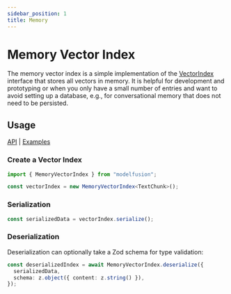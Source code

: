 ```yaml
---
sidebar_position: 1
title: Memory
---
```


# Memory Vector Index

The memory vector index is a simple implementation of the [VectorIndex](/api/interfaces/VectorIndex) interface that stores all vectors in memory. It is helpful for development and prototyping or when you only have a small number of entries and want to avoid setting up a database, e.g., for conversational memory that does not need to be persisted.

## Usage

[API](/api/classes/MemoryVectorIndex)
|
[Examples](https://github.com/lgrammel/modelfusion/tree/main/examples/basic/src/vector-index/)

### Create a Vector Index

```ts
import { MemoryVectorIndex } from "modelfusion";

const vectorIndex = new MemoryVectorIndex<TextChunk>();
```

### Serialization

```ts
const serializedData = vectorIndex.serialize();
```

### Deserialization

Deserialization can optionally take a Zod schema for type validation:

```ts
const deserializedIndex = await MemoryVectorIndex.deserialize({
  serializedData,
  schema: z.object({ content: z.string() }),
});
```

